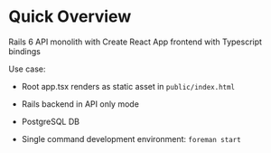 # Quick Overview

Rails 6 API monolith with Create React App frontend with Typescript bindings

Use case:

* Root app.tsx renders as static asset in `public/index.html`

* Rails backend in API only mode

* PostgreSQL DB

* Single command development environment: `foreman start`
